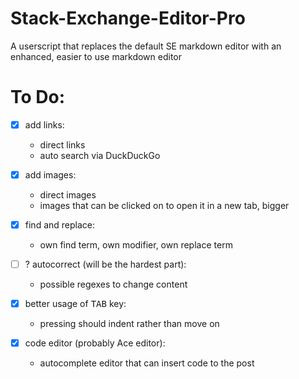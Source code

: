 # Stack-Exchange-Editor-Pro
A userscript that replaces the default SE markdown editor with an enhanced, easier to use markdown editor

# To Do:

- [x] add links:
  
  - direct links
  - auto search via DuckDuckGo

- [x] add images:

  - direct images
  - images that can be clicked on to open it in a new tab, bigger
  
- [x] find and replace:

  - own find term, own modifier, own replace term

- [ ] ? autocorrect (will be the hardest part):

  - possible regexes to change content
  
- [x] better usage of <kbd>TAB</kbd> key:

  - pressing should indent rather than move on
  
- [x] code editor (probably Ace editor):

  - autocomplete editor that can insert code to the post
  
